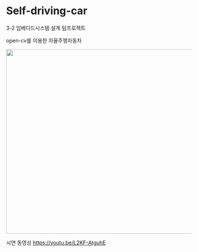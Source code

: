 # Self-driving-car
3-2 임베디드시스템 설계 텀프로젝트

open-cv를 이용한 자율주행자동차

<img src="https://user-images.githubusercontent.com/79401359/146889943-b744c587-8a55-42be-b7bc-ab96c1a103ed.jpg"  width="800" height="500">


시연 동영상
https://youtu.be/L2KF-AtguhE

